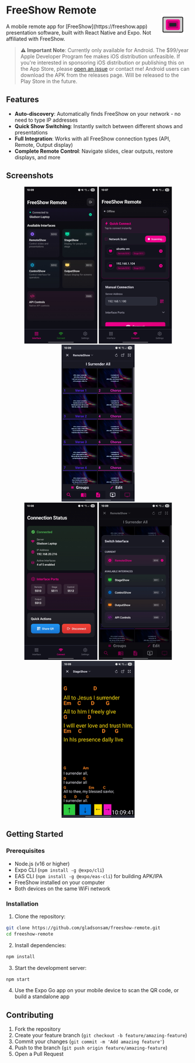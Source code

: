 <h1 align="left">
  FreeShow Remote
  <img src="assets/splash-icon.png" align="right" width="64" height="64" alt="FreeShow Remote Logo" hspace="15" vspace="25"/>
</h1>
A mobile remote app for [FreeShow](https://freeshow.app) presentation software, built with React Native and Expo. Not affiliated with FreeShow.

> **⚠️ Important Note**: Currently only available for Android. The $99/year Apple Developer Program fee makes iOS distribution unfeasible. If you're interested in sponsoring iOS distribution or publishing this on the App Store, please [open an issue](https://github.com/gladsonsam/freeshow-remote/issues) or contact me! Android users can download the APK from the releases page. Will be released to the Play Store in the future.

## Features

- **Auto-discovery**: Automatically finds FreeShow on your network - no need to type IP addresses
- **Quick Show Switching**: Instantly switch between different shows and presentations  
- **Full Integration**: Works with all FreeShow connection types (API, Remote, Output display)
- **Complete Remote Control**: Navigate slides, clear outputs, restore displays, and more

## Screenshots

<div align="center">
  <img src=".github/assets/main-page2.jpg" width="200" alt="Main Remote Control"/>
  <img src=".github/assets/connect-page2.jpg" width="200" alt="Connection Page"/>
  <img src=".github/assets/remote-show2.jpg" width="200" alt="Remote Show View"/>
</div>

<div align="center">
  <img src=".github/assets/connected-page2.jpg" width="200" alt="Connected Interface"/>
  <img src=".github/assets/quick-switch2.jpg" width="200" alt="Quick Show Switching"/>
  <img src=".github/assets/stage-show2.jpg" width="200" alt="Stage Show Display"/>
</div>

## Getting Started

### Prerequisites

- Node.js (v16 or higher)
- Expo CLI (`npm install -g @expo/cli`)
- EAS CLI (`npm install -g @expo/eas-cli`) for building APK/IPA
- FreeShow installed on your computer
- Both devices on the same WiFi network

### Installation

1. Clone the repository:
```bash
git clone https://github.com/gladsonsam/freeshow-remote.git
cd freeshow-remote
```

2. Install dependencies:
```bash
npm install
```

3. Start the development server:
```bash
npm start
```

4. Use the Expo Go app on your mobile device to scan the QR code, or build a standalone app

## Contributing

1. Fork the repository
2. Create your feature branch (`git checkout -b feature/amazing-feature`)
3. Commit your changes (`git commit -m 'Add amazing feature'`)
4. Push to the branch (`git push origin feature/amazing-feature`)
5. Open a Pull Request
